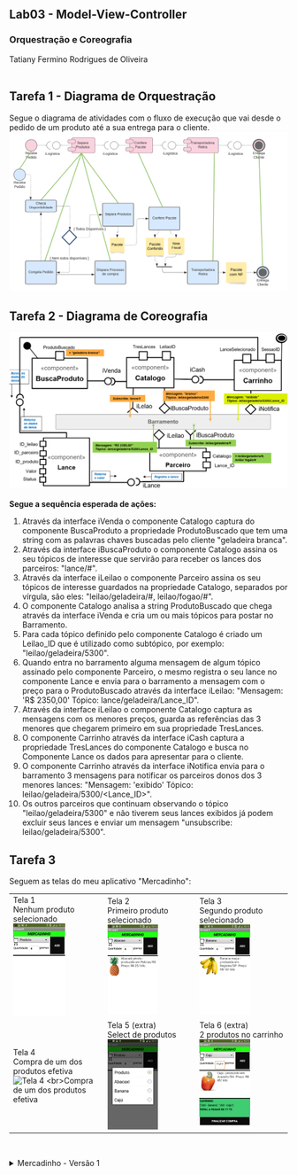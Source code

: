 
## Lab03 - Model-View-Controller
### Orquestração e Coreografia<br>
Tatiany Fermino Rodrigues de Oliveira<br><br>
## Tarefa 1 - Diagrama de Orquestração

Segue o diagrama de atividades com o fluxo de execução que vai desde o pedido de um produto até a sua entrega para o cliente.
   ![Diagrama de Orquestração](images/diagrama1.png)
<br>
## Tarefa 2 - Diagrama de Coreografia
![Diagrama de Coreografia](images/diagrama2_v2.png) </br>
</br><b>Segue a sequência esperada de ações:</b>
1) Através da interface iVenda o componente Catalogo captura do componente BuscaProduto a propriedade ProdutoBuscado que tem uma string com as palavras chaves buscadas pelo cliente "geladeira branca".
2) Através da interface iBuscaProduto o componente Catalogo assina os seu tópicos de interesse que servirão para receber os lances dos parceiros: "lance/#". 
3) Através da interface iLeilao o componente Parceiro assina os seu tópicos de interesse guardados na propriedade Catalogo, separados por vírgula, são eles: "leilao/geladeira/#, leilao/fogao/#". 
4) O componente Catalogo analisa a string ProdutoBuscado que chega através da interface iVenda e cria um ou mais tópicos para postar no Barramento.
5) Para cada tópico definido pelo componente Catalogo é criado um Leilao_ID que é utilizado como subtópico, por exemplo: "leilao/geladeira/5300".
6) Quando entra no barramento alguma mensagem de algum tópico assinado pelo componente Parceiro, o mesmo registra o seu lance no componente Lance e envia para o barramento a mensagem com o preço para o ProdutoBuscado através da interface iLeilao: "Mensagem: 'R$ 2350,00' Tópico: lance/geladeira/Lance_ID".
7) Através da interface iLeilao o componente Catalogo captura as mensagens com os menores preços, guarda as referências das 3 menores que chegarem primeiro em sua propriedade TresLances.
8) O componente Carrinho através da interface iCash captura a propriedade TresLances do componente Catalogo e busca no Componente Lance os dados para apresentar para o cliente.
9) O componente Carrinho através da interface iNotifica envia para o barramento 3 mensagens para notificar os parceiros donos dos 3 menores lances: "Mensagem: 'exibido' Tópico: leilao/geladeira/5300/<Lance_ID>".
10) Os outros parceiros que continuam observando o tópico "leilao/geladeira/5300" e não tiverem seus lances exibidos já podem excluir seus lances e enviar um mensagem "unsubscribe: leilao/geladeira/5300".


## Tarefa 3
Seguem as telas do meu aplicativo "Mercadinho":
<br><table border="0"><tr><td>Tela 1 <br>Nenhum produto selecionado<br><img alt="Tela 1 - nenhum produto selecionado" src="images/tela1_v2.jpeg" width="60%" height="60%" /></td><td>Tela 2<br>Primeiro produto selecionado <br><img alt="Tela 2 - primeiro produto selecionado" src="images/tela2_v2.jpeg" width="60%" height="60%" /></td><td>Tela 3 <br>Segundo produto selecionado <br><img alt="Tela 3 - segundo produto selecionado" src="images/tela3_v2.jpeg" width="60%" height="60%" /></td></tr><tr><td>Tela 4 <br>Compra de um dos produtos efetiva<br><img alt="Tela 4 <br>Compra de um dos produtos efetiva" src="images/tela4_v2.jpeg" width="60%" height="60%" /></td><td> Tela 5 (extra) <br>Select de produtos <br><img alt="Tela 5 - Select de produtos" src="images/extra1_v2.jpeg" width="60%" height="60%" /></td><td> Tela 6  (extra) <br>2 produtos no carrinho <br><img alt="Tela 6 - 2 produtos no carrinho" src="images/extra2_v2.jpeg" width="60%" height="60%"  /></td></tr></table>
<br>
<details><summary>Mercadinho  - Versão 1</summary>
<table border="0"><tr><td>Tela 1 <br>Nenhum produto selecionado<br><img alt="Tela 1 - nenhum produto selecionado" src="images/tela1.jpeg" width="60%" height="60%" /></td><td>Tela 2<br>Primeiro produto selecionado <br><img alt="Tela 2 - primeiro produto selecionado" src="images/tela2.jpeg" width="60%" height="60%" /></td><td>Tela 3 <br>Segundo produto selecionado <br><img alt="Tela 3 - segundo produto selecionado" src="images/tela3.jpeg" width="60%" height="60%" /></td></tr><tr><td>Tela 4 <br>Compra de um dos produtos efetiva<br><img alt="Tela 4 <br>Compra de um dos produtos efetiva" src="images/tela4.jpeg" width="60%" height="60%" /></td><td> Tela 5 (extra) <br>Select de produtos <br><img alt="Tela 5 - Select de produtos" src="images/extra1.jpeg" width="60%" height="60%" /></td><td> Tela 6  (extra) <br>2 produtos no carrinho <br><img alt="Tela 6 - 2 produtos no carrinho" src="images/extra2.jpeg" width="60%" height="60%"  /></td></tr></table>
</br><b> Diagrama de blocos do aplicativo</b>
	<br><br><img alt="Diagrama de blocos do aplicativo" src="images/blocks.png" width="50%" height="50%" /><br>	
</datails>
	
<b> Diagrama de blocos do aplicativo</b>
	<br><br><img alt="Diagrama de blocos do aplicativo" src="images/blocks_v2.png" width="50%" height="50%" /><br>
 	
[Baixe aqui o arquivo do aplicativo exportado a partir do MIT App Inventor em formato aia.](app/Mercadinho.aia)<br>
   
## Tarefa 4
Imagens da Equipe 6 postadas no endereço [https://github.com/inf331equipe6.](https://github.com/inf331equipe6)
